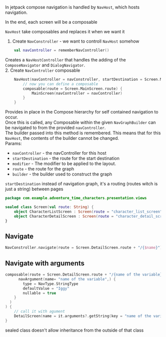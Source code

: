 In jetpack compose navigation is handled by `NavHost`, which hosts navigation.

In the end, each screen will be a composable

`NavHost` take composables and replaces it when we want it

1. Create `NavConstroller` - we want to controll `NavHost` somehow
  ```kotlin
      val navController = rememberNavController()
  ```
  Creates a `NavHostController` that handles the adding of the `ComposeNavigator` and `DialogNavigator`.  
2. Create `NavController` composable
  ```kotlin
      NavHost(navController = navConstroller, startDestination = Screen.MainScreen.route (<- sealed class)) {
          // now you can define a composable
          composable(route = Screen.MainScreen.route) {
              MainScreen(navController = navController)
          }
      }
  ```
  Provides in place in the Compose hierarchy for self contained navigation to occur.  
  Once this is called, any Composable within the given `NavGraphBuilder` can be navigated to from the provided `navController`.  
  The builder passed into this method is remembered. This means that for this `NavHost`, the contents of the builder cannot be changed.  
  Params:
  - `navController` - the navController for this host
  - `startDestination` - the route for the start destination
  - `modifier` - The modifier to be applied to the layout.
  - `route` - the route for the graph
  - `builder` - the builder used to construct the graph

`startDestination` instead of navigation graph, it's a routing (routes witch is just a string) between pages

```kotlin
package com.example.adventure_time_characters.presentation.views

sealed class Screen(val route: String) {
    object CharacterListScreen : Screen(route = "character_list_screen")
    object CharacterDetailScreen : Screen(route = "character_detail_screen")
}
```


## Navigate
```kotlin
NavConstroller.navigate(route = Screen.DetailScreen.route + "/{$name}")
```
## Navigate with arguments
```kotlin
composable(route = Screen.DetailScreen.route + "/{name of the variable}", arguments = listOf(
      navArgument(name= "name of the variable",) {
        type = NavType.StringType
        defaultValue = "Iggy"
        nullable = true
    }
  )
) {
    // call it with agument
    DetailScreen(name = it.arguments?.getString(key = "name of the variable"))
}
```

sealed class doesn't allow inheritance from the outside of that class

